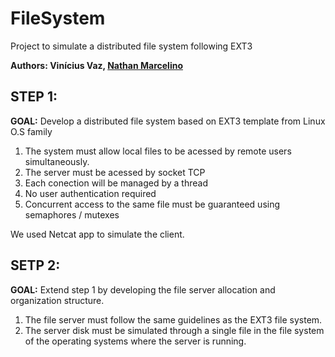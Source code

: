 # FileSystem
Project to simulate a distributed file system following EXT3

**Authors: 
Vinícius Vaz,
[Nathan Marcelino](https://github.com/nathan-vm/RNAperceptron)**

## STEP 1:
**GOAL:**
Develop a distributed file system based on EXT3 template from Linux O.S family

1. The system must allow local files to be acessed by remote users simultaneously.
2. The server must be acessed by socket TCP
3. Each conection will be managed by a thread
4. No user authentication required
5. Concurrent access to the same file must be guaranteed using semaphores / mutexes

We used Netcat app to simulate the client.


## SETP 2:
**GOAL:**
Extend step 1 by developing the file server allocation and organization structure.

1. The file server must follow the same guidelines as the EXT3 file system.
2. The server disk must be simulated through a single file in the file system of the operating systems where the server is running.



